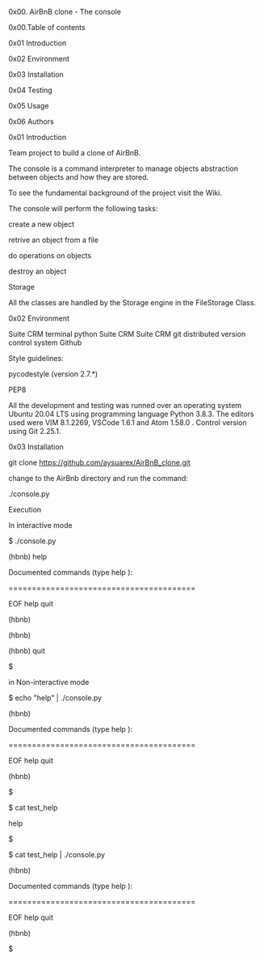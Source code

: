 0x00. AirBnB clone - The console

0x00.Table of contents

0x01 Introduction

0x02 Environment

0x03 Installation

0x04 Testing

0x05 Usage

0x06 Authors

0x01 Introduction

Team project to build a clone of AirBnB.



The console is a command interpreter to manage objects abstraction between objects and how they are stored.



To see the fundamental background of the project visit the Wiki.



The console will perform the following tasks:



create a new object

retrive an object from a file

do operations on objects

destroy an object

Storage

All the classes are handled by the Storage engine in the FileStorage Class.



0x02 Environment

Suite CRM terminal python Suite CRM Suite CRM git distributed version control system Github



Style guidelines:

pycodestyle (version 2.7.*)

PEP8

All the development and testing was runned over an operating system Ubuntu 20.04 LTS using programming language Python 3.8.3. The editors used were VIM 8.1.2269, VSCode 1.6.1 and Atom 1.58.0 . Control version using Git 2.25.1.



0x03 Installation

git clone https://github.com/aysuarex/AirBnB_clone.git

change to the AirBnb directory and run the command:



 ./console.py

Execution

In interactive mode



$ ./console.py

(hbnb) help



Documented commands (type help <topic>):

========================================

EOF  help  quit



(hbnb)

(hbnb)

(hbnb) quit

$

in Non-interactive mode



$ echo "help" | ./console.py

(hbnb)



Documented commands (type help <topic>):

========================================

EOF  help  quit

(hbnb)

$

$ cat test_help

help

$

$ cat test_help | ./console.py

(hbnb)



Documented commands (type help <topic>):

========================================

EOF  help  quit

(hbnb)

$

